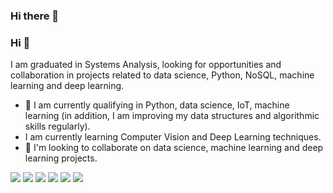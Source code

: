 ### Hi there 👋

### Hi 👋  
I am graduated in Systems Analysis, looking for opportunities and collaboration in projects related to data science, Python, NoSQL, machine learning and deep learning. 
- 🔭 I am currently qualifying in Python, data science, IoT, machine learning (in addition, I am improving my data structures and algorithmic skills regularly).
-    I am currently learning Computer Vision and Deep Learning techniques.
- 🤝 I'm looking to collaborate on data science, machine learning and deep learning projects.

[<img src="https://img.shields.io/badge/twitter-%231DA1F2.svg?&style=for-the-badge&logo=twitter&logoColor=white" />](https://twitter.com/IsaiasMMSilva) [<img src="https://img.shields.io/badge/medium-%2312100E.svg?&style=for-the-badge&logo=medium&logoColor=white" />](https://medium.com/@isaiasmsilva) [<img src="https://img.shields.io/badge/linkedin-%230077B5.svg?&style=for-the-badge&logo=linkedin&logoColor=white" />](https://www.linkedin.com/in/isaias-martins-da-silva-43478b124//) [<img src = "https://img.shields.io/badge/instagram-%23E4405F.svg?&style=for-the-badge&logo=instagram&logoColor=white">](https://www.instagram.com/USERNAME/) [<img src = "https://img.shields.io/badge/facebook-%231877F2.svg?&style=for-the-badge&logo=facebook&logoColor=white">](https://www.facebook.com/USERNAME) [<img src ="https://img.shields.io/badge/Telegram-2CA5E0?style=for-the-badge&logo=telegram&logoColor=white">](https://www.telegram.me/@isaias)
